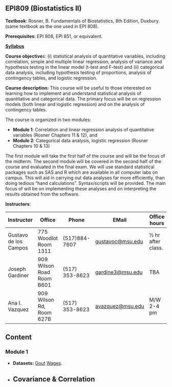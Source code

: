 ## EPI809 (Biostatistics II)

**Textbook**: Rosner, B. Fundamentals of Biostatistics, 8th Edition, Duxbury. (same textbook as the one used in EPI 808).

**Prerequisites**:	EPI 808, EPI 851, or equivalent.

**[Syllabus](https://github.com/gdlc/EPI809/blob/master/EPI_809_SPRING_2020-syllabus.pdf)**

**Course objective**s: (i) statistical analysis of quantitative variables, including correlation, simple and multiple linear regression, analysis of variance and hypothesis testing in the linear model (t-test and F-test) and (ii) categorical data analysis, including hypothesis testing of proportions, analysis of contingency tables, and logistic regression. 

**Course description:** This course will be useful to those interested on learning how to implement and understand statistical analysis of quantitative and categorical data. The primary focus will be on regression models (both linear and logistic regression) and on the analysis of contingency tables. 

The course is organized in two modules:

  - **Module 1**: Correlation and linear regression analysis of quantitative variables (Rosner Chapters 11 & 12), and 
  - **Module 2**: Categorical data analysis, logistic regression (Rosner Chapters 10 & 13)

The first module will take the first half of the course and will be the focus of the midterm. The second module will be covered in the second half of the course and evaluated in the final exam. We will use standard statistical packages such as SAS and R which are available in all computer labs on campus. This will aid in carrying out data analyses far more efficiently, than doing tedious “hand calculations”. Syntax/scripts will be provided. The main focus of will be on implementing these analyses and on interpreting the results obtained from the software. 


**Instructors**:

|  Instructor  | Office  | Phone | EMail | Office hours |
| ------------- | ------------- | ------------- | ------------- |------------- |
| Gustavo de los Campos  | 775 Woodlot Room 1311|  (517)884-7607 |gustavoc@msu.edu  | ½ hr after class. |
| Joseph Gardiner  | 909 Wilson Road  Room B601 |  (517) 353-8623  |gardine3@msu.edu   | TBA |
| Ana I. Vazquez  | 909 Wilson Rd, Room 627B|  (517) 353-8623 | avazquez@msu.edu | M/W 2-4 pm |


## Content

### Module 1
  - **Datasets:** [Gout]() [Wages]().
  - **Covariance & Correlation**
      - 
